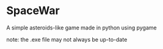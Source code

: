 # SpaceWar

A simple asteroids-like game made in python
using pygame

note: the .exe file may not always be up-to-date
